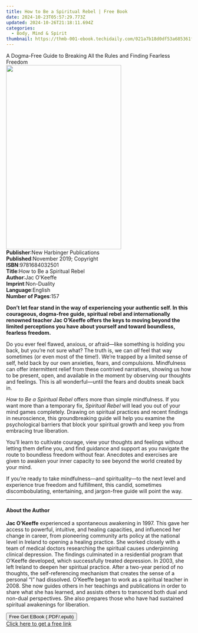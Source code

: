 ```yaml
---
title: How to Be a Spiritual Rebel | Free Book
date: 2024-10-23T05:57:29.773Z
updated: 2024-10-26T21:18:11.694Z
categories:
  - Body, Mind & Spirit
thumbnail: https://thmb-001-ebook.techidaily.com/021a7b18d0df53a685361fb957ae301a3bea626af9099e645c788dd563074742.jpg
---
```

<main id="book-container">
  <div class="flex flex-col">
    <div class="book-brief flex-1 py-6 px-4 sm:p-6 md:py-10 md:px-8">
      <!-- brief-->
      <div class="book-brief-main">
        A Dogma-Free Guide to Breaking All the Rules and Finding Fearless
        Freedom
      </div>
    </div>
    <div
      class="book-meta-info flex-1 grid gap-4 col-start-1 col-end-3 row-start-1 sm:mb-6 sm:grid-cols-4 lg:gap-6 lg:col-start-2 lg:row-end-6 lg:row-span-6 lg:mb-0"
    >
      <div
        class="book-meta-info-left place-content-center mt-4 p-4 text-sm leading-6 col-start-2 col-span-2 dark:text-slate-400"
      >
        <img
          class="w-full h-500 object-cover rounded-lg sm:h-255 sm:col-span-2 lg:col-span-full"
          src="https://img-001-ebook.techidaily.com/91bfdce92ce98e0aaf846d89f12681cdd5ff04796ed81c2090d4b15b40317bf9.jpg"
          alt=""
          width="312"
          height="500"
        />
      </div>
      <div
        class="book-meta-info-right mt-2 col-start-1 row-start-2 col-span-3 self-center"
      >
        <!-- meta data  -->
        <div class="flex flex-col px-4 md:px-8">
          <div class="flex-1">
            <strong>Publisher</strong>:<span class="px-2"
              >New Harbinger Publications</span
            >
          </div>
          <div class="flex-1">
            <strong>Published</strong>:<span class="px-2"
              >November 2019; Copyright</span
            >
          </div>
          <div class="flex-1">
            <strong>ISBN</strong>:<span class="px-2">9781684032501</span>
          </div>
          <div class="flex-1">
            <strong>Title</strong>:<span class="px-2"
              >How to Be a Spiritual Rebel</span
            >
          </div>
          <div class="flex-1">
            <strong>Author</strong>:<span class="px-2">Jac O&#39;Keeffe</span>
          </div>
          <div class="flex-1">
            <strong>Imprint</strong>:<span class="px-2">Non-Duality</span>
          </div>
          <div class="flex-1">
            <strong>Language</strong>:<span class="px-2">English</span>
          </div>
          <div class="flex-1">
            <strong>Number of Pages</strong>:<span class="px-2">157</span>
          </div>
        </div>
      </div>
    </div>
    <div class="book-description flex-1 py-6 px-4 sm:p-6 md:py-10 md:px-8">
      <div class="book-description-main">
        <div accordion-content="" id="description">
          <p>
            <b
              >Don’t let fear stand in the way of experiencing your authentic
              self. In this courageous, dogma-free guide, spiritual rebel and
              internationally renowned teacher Jac O’Keeffe offers the keys to
              moving beyond the limited perceptions you have about yourself and
              toward boundless, fearless freedom.</b
            >
          </p>
          <p>
            Do you ever feel flawed, anxious, or afraid—like something is
            holding you back, but you’re not sure what? The truth is, we can
            <i>all </i>feel that way sometimes (or even most of the time!).
            We’re trapped by a limited sense of self, held back by our own
            anxieties, fears, and compulsions. Mindfulness can offer
            intermittent relief from these contrived narratives, showing us how
            to be present, open, and available in the moment by observing our
            thoughts and feelings. This is all wonderful—until the fears and
            doubts sneak back in.&nbsp;
          </p>
          <p>
            <i>How to Be a Spiritual Rebel</i> offers more than simple
            mindfulness. If you want more than a temporary fix,
            <i>Spiritual Rebel</i> will lead you out of your mind games
            completely. Drawing on spiritual practices and recent findings in
            neuroscience, this groundbreaking guide will help you examine the
            psychological barriers that block your spiritual growth and keep you
            from embracing true liberation.
          </p>
          <p>
            You’ll learn to cultivate courage, view your thoughts and feelings
            without letting them define you, and find guidance and support as
            you navigate the route to boundless freedom without fear. Anecdotes
            and exercises are given to awaken your inner capacity to see beyond
            the world created by your mind.
          </p>
          <p>
            If you’re ready to take mindfulness—and spirituality—to the next
            level and experience true freedom and fulfillment, this candid,
            sometimes discombobulating, entertaining, and jargon-free guide will
            point the way.
          </p>
        </div>
        <div class="accordion-fader"></div>
      </div>
    </div>
    <div class="book-excerpts flex-1 py-6 px-4 sm:p-6 md:py-10 md:px-8">
      <!-- excerpts-->
      <div class="book-excerpts-main">
        <hr />
        <h4 class="placeholder placeholder-heading">
          <span>About the Author</span>
        </h4>
        <p>
          <b>Jac O’Keeffe</b> experienced a spontaneous awakening in 1997. This
          gave her access to powerful, intuitive, and healing capacities, and
          influenced her change in career, from pioneering community arts policy
          at the national level in Ireland to opening a healing practice. She
          worked closely with a team of medical doctors researching the
          spiritual causes underpinning clinical depression. The findings
          culminated in a residential program that O’Keeffe developed, which
          successfully treated depression. In 2003, she left Ireland to deepen
          her spiritual practice. After a two-year period of no thoughts, the
          self-referencing mechanism that creates the sense of a personal “I”
          had dissolved. O’Keeffe began to work as a spiritual teacher in 2008.
          She now guides others in her teachings and publications in order to
          share what she has learned, and assists others to transcend both dual
          and non-dual perspectives. She also prepares those who have had
          sustained spiritual awakenings for liberation.
        </p>
      </div>
    </div>
    <div
      class="book-about-author flex-1 py-6 px-4 sm:p-6 md:py-10 md:px-8"
    ></div>
    <div class="book-free-get flex-1 py-6 px-4 sm:p-6 md:py-10 md:px-8">
      <button
        id="btn-free-get"
        class="bg-blue-500 hover:bg-blue-700 text-white font-bold py-2 px-4 rounded"
      >
        Free Get EBook (.PDF/.epub)
      </button>
      <div id="countdown-display" class="px-2 text-lg mt-2"></div>
      <a
        id="free-link"
        class="hidden bg-blue-500 hover:bg-blue-700 text-white font-bold py-2 px-4 rounded"
        href="https://www.ebooks.com/en-us/book/209588734/how-to-be-a-spiritual-rebel/jac-o-keeffe/"
        target="_blank"
        >Click here to get a free link</a
      >
    </div>
    <script>
      let countdownTime = 0;
      let countdownInterval = null;
      document
        .getElementById('btn-free-get')
        .addEventListener('click', startCountdown);
      function startCountdown() {
        countdownTime = new Date().getTime() + 60000 * 3;
        countdownInterval = setInterval(updateCountdown, 1000);
        document.getElementById('btn-free-get').disabled = true;
        document
          .getElementById('btn-free-get')
          .classList.add('bg-gray-500', 'cursor-not-allowed');
      }
      function updateCountdown() {
        let currentTime = new Date().getTime();
        let timeLeft = countdownTime - currentTime;
        let secondsLeft = Math.floor(timeLeft / 1000);
        document.getElementById('countdown-display').innerHTML =
          `Remaining time: ${secondsLeft} seconds.`;
        if (secondsLeft <= 0) {
          clearInterval(countdownInterval);
          document.getElementById('btn-free-get').classList.add('hidden');
          document.getElementById('free-link').classList.remove('hidden');
          document.getElementById('countdown-display').innerHTML = '';
        }
      }
    </script>
  </div>
</main>

<ins class="adsbygoogle"
      style="display:block"
      data-ad-client="ca-pub-7571918770474297"
      data-ad-slot="8358498916"
      data-ad-format="auto"
      data-full-width-responsive="true"></ins>
    